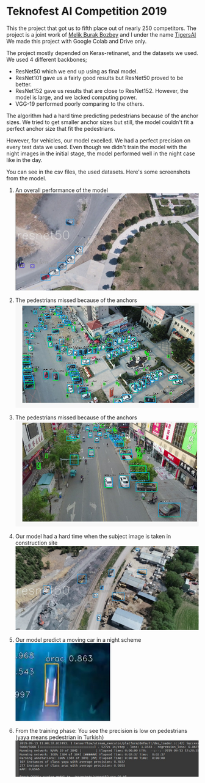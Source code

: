 # Teknofest AI Competition 2019

This the project that got us to fifth place out of nearly 250 competitors. The project is a joint work of [Melik Burak Bozbey](https://github.com/mburakbozbey) and I under the name [TigersAI](https://github.com/tigers-ai) We made this project with Google Colab and Drive only.

The project mostly depended on Keras-retinanet, and the datasets we used. 
We used 4 different backbones;
* ResNet50 which we end up using as final model.
* ResNet101 gave us a fairly good results but ResNet50 proved to be better.
* ResNet152 gave us results that are close to ResNet152. However, the model is large, and we lacked computing power.
* VGG-19 performed poorly comparing to the others.

The algorithm had a hard time predicting pedestrians because of the anchor sizes. We tried to get smaller anchor sizes but still, the model couldn't fit a perfect anchor size that fit the pedestrians. 

However, for vehicles, our model excelled. We had a perfect precision on every test data we used. Even though we didn't train the model with the night images in the initial stage, the model performed well in the night case like in the day.

You can see in the csv files, the used datasets. Here's some screenshots from the model.

1. An overall performance of the model
![Image from the given dataset](/images/1.jpeg)

2. The pedestrians missed because of the anchors
![The pedestrians missed because of the anchors](/images/anchor-pedes.jpeg)

3. The pedestrians missed because of the anchors
![An image](/images/anchor-pedes-1.jpeg)

4. Our model had a hard time when the subject image is taken in construction site
![Construction Site](/images/construction-site.jpeg)

5. Our model predict a moving car in a night scheme<br>
![Night image](/images/night-moving.jpeg)

6. From the training phase: You see the precision is low on pedestrians (yaya means pedestrian in Turkish)
![Training Phase](/images/trainin-phase.jpeg)
